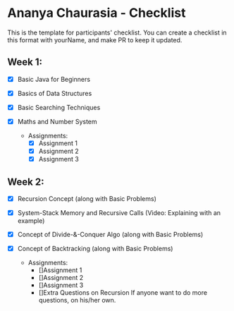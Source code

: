 # Ananya Chaurasia - Checklist
This is the template for participants' checklist. You can create a checklist in this format with yourName, and make PR to keep it updated.

## Week 1:

- [x] Basic Java for Beginners
- [x] Basics of Data Structures
- [x] Basic Searching Techniques
- [x] Maths and Number System

  * Assignments:
    - [x] Assignment 1
    - [x] Assignment 2
    - [x] Assignment 3

 ## Week 2:

- [x] Recursion Concept (along with Basic Problems)
- [x] System-Stack Memory and Recursive Calls (Video: Explaining with an example)
- [x] Concept of Divide-&-Conquer Algo (along with Basic Problems)
- [x] Concept of Backtracking (along with Basic Problems)

   * Assignments:
     - []Assignment 1
     - []Assignment 2
     - []Assignment 3
     - []Extra Questions on Recursion If anyone want to do more questions, on his/her own.
